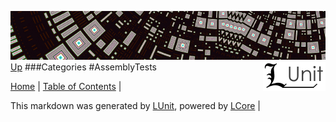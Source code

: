 ![](../Content/LUnit-banner-small.png "")
[<img style="float: right;" src="../Content/LUnit-logo-small.png">](../../README.md)
[Up](Categories.md)
###Categories
#AssemblyTests

[Home](../../README.md) | [Table of Contents](../../TableOfContents.md) | 


This markdown was generated by [LUnit](https://github.com/CodeSingularity/LUnit), powered by [LCore](https://github.com/CodeSingularity/LCore) | 

